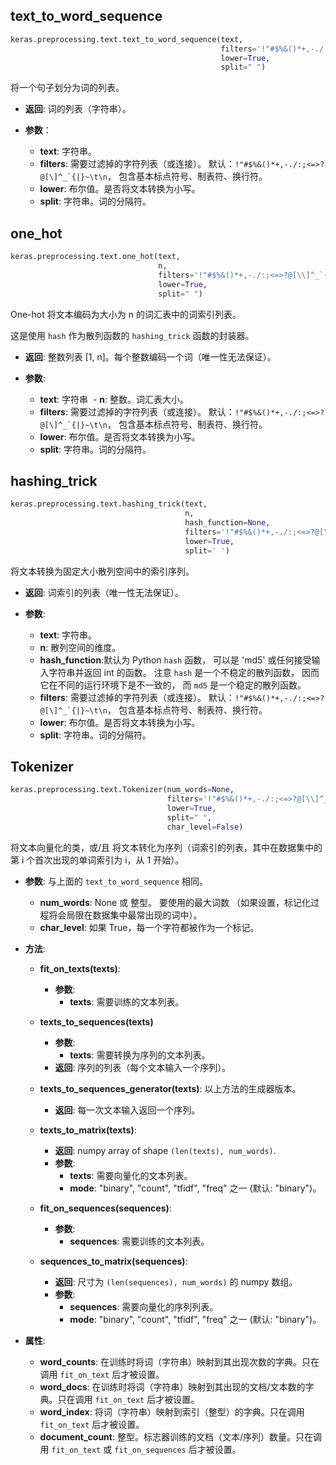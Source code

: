 
## text_to_word_sequence

```python
keras.preprocessing.text.text_to_word_sequence(text,
                                               filters='!"#$%&()*+,-./:;<=>?@[\\]^_`{|}~\t\n',
                                               lower=True,
                                               split=" ")
```

将一个句子划分为词的列表。

- __返回__: 词的列表（字符串）。

- __参数__：
  - __text__: 字符串。
  - __filters__: 需要过滤掉的字符列表（或连接）。
  默认：<code>!"#$%&()*+,-./:;<=>?@[\\]^_`{|}~\t\n</code>，
  包含基本标点符号、制表符、换行符。
  - __lower__: 布尔值。是否将文本转换为小写。
  - __split__: 字符串。词的分隔符。

## one_hot

```python
keras.preprocessing.text.one_hot(text,
                                 n,
                                 filters='!"#$%&()*+,-./:;<=>?@[\\]^_`{|}~\t\n',
                                 lower=True,
                                 split=" ")
```

One-hot 将文本编码为大小为 n 的词汇表中的词索引列表。

这是使用 `hash` 作为散列函数的 `hashing_trick` 函数的封装器。

- __返回__: 整数列表 [1, n]。每个整数编码一个词（唯一性无法保证）。

- __参数__:
  - __text__: 字符串
  - __n__: 整数。词汇表大小。
  - __filters__: 需要过滤掉的字符列表（或连接）。
  默认：<code>!"#$%&()*+,-./:;<=>?@[\\]^_`{|}~\t\n</code>，
  包含基本标点符号、制表符、换行符。
  - __lower__: 布尔值。是否将文本转换为小写。
  - __split__: 字符串。词的分隔符。
    
## hashing_trick

```python
keras.preprocessing.text.hashing_trick(text, 
                                       n,
                                       hash_function=None,
                                       filters='!"#$%&()*+,-./:;<=>?@[\\]^_`{|}~\t\n',
                                       lower=True,
                                       split=' ')
```

将文本转换为固定大小散列空间中的索引序列。

- __返回__: 词索引的列表（唯一性无法保证）。
        
- __参数__:
  - __text__: 字符串。
  - __n__: 散列空间的维度。
  - __hash_function__:默认为 Python `hash` 函数，
  可以是 'md5' 或任何接受输入字符串并返回 int 的函数。
  注意 `hash` 是一个不稳定的散列函数，
  因而它在不同的运行环境下是不一致的，
  而 `md5` 是一个稳定的散列函数。
  - __filters__: 需要过滤掉的字符列表（或连接）。
  默认：<code>!"#$%&()*+,-./:;<=>?@[\\]^_`{|}~\t\n</code>，
  包含基本标点符号、制表符、换行符。
  - __lower__: 布尔值。是否将文本转换为小写。
  - __split__: 字符串。词的分隔符。

## Tokenizer

```python
keras.preprocessing.text.Tokenizer(num_words=None,
                                   filters='!"#$%&()*+,-./:;<=>?@[\\]^_`{|}~\t\n',
                                   lower=True,
                                   split=" ",
                                   char_level=False)
```

将文本向量化的类，或/且 将文本转化为序列（词索引的列表，其中在数据集中的第 i 个首次出现的单词索引为 i，从 1 开始）。

- __参数__: 与上面的 `text_to_word_sequence` 相同。
  - __num_words__: None 或 整型。 要使用的最大词数 （如果设置，标记化过程将会局限在数据集中最常出现的词中）。
  - __char_level__: 如果 True，每一个字符都被作为一个标记。

- __方法__:
  - __fit_on_texts(texts)__: 
    - __参数__:
      - __texts__: 需要训练的文本列表。

  - __texts_to_sequences(texts)__
     - __参数__: 
       - __texts__: 需要转换为序列的文本列表。
     - __返回__: 序列的列表（每个文本输入一个序列）。

  - __texts_to_sequences_generator(texts)__: 以上方法的生成器版本。
    - __返回__: 每一次文本输入返回一个序列。

  - __texts_to_matrix(texts)__:
    - __返回__: numpy array of shape `(len(texts), num_words)`.
    - __参数__:
      - __texts__: 需要向量化的文本列表。
      - __mode__: "binary", "count", "tfidf", "freq" 之一 (默认: "binary")。

  - __fit_on_sequences(sequences)__: 
    - __参数__:
      - __sequences__: 需要训练的文本列表。

  - __sequences_to_matrix(sequences)__:
    - __返回__: 尺寸为 `(len(sequences), num_words)` 的 numpy 数组。
    - __参数__:
      - __sequences__: 需要向量化的序列列表。
      - __mode__: "binary", "count", "tfidf", "freq" 之一 (默认: "binary")。

- __属性__:
  - __word_counts__: 在训练时将词（字符串）映射到其出现次数的字典。只在调用 `fit_on_text` 后才被设置。
  - __word_docs__: 在训练时将词（字符串）映射到其出现的文档/文本数的字典。只在调用 `fit_on_text` 后才被设置。
  - __word_index__: 将词（字符串）映射到索引（整型）的字典。只在调用 `fit_on_text` 后才被设置。
  - __document_count__: 整型。标志器训练的文档（文本/序列）数量。只在调用 `fit_on_text` 或 `fit_on_sequences` 后才被设置。


